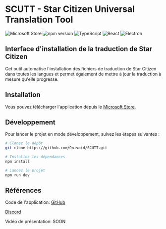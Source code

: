 # SCUTT - Star Citizen Universal Translation Tool

![Microsoft Store](https://img.shields.io/badge/Microsoft%20Store-Download-blue)
![npm version](https://img.shields.io/npm/v/npm)
![TypeScript](https://img.shields.io/badge/-TypeScript-blue?logo=typescript&logoColor=white)
![React](https://img.shields.io/badge/-React-blue?logo=react&logoColor=white)
![Electron](https://img.shields.io/badge/-Electron-blue?logo=electron&logoColor=white)

## Interface d'installation de la traduction de Star Citizen

Cet outil automatise l'installation des fichiers de traduction de Star Citizen dans toutes les langues et permet également de mettre à jour la traduction à mesure qu'elle progresse.

## Installation

Vous pouvez télécharger l'application depuis le [Microsoft Store](https://apps.microsoft.com/detail/9NN3NXQLWQCF?hl=fr-wf&gl=WF).

## Développement

Pour lancer le projet en mode développement, suivez les étapes suivantes :

```sh
# Clonez le dépôt
git clone https://github.com/Onivoid/SCUTT.git

# Installez les dépendances
npm install

# Lancez le projet
npm run dev
```

## Références
Code de l'application: [GitHub](https://github.com/Onivoid/SCUTT)

[Discord](https://discord.gg/65VdVwdHT5)

Vidéo de présentation: SOON